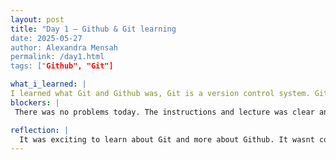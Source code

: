 ```yaml
---
layout: post
title: "Day 1 – Github & Git learning
date: 2025-05-27
author: Alexandra Mensah
permalink: /day1.html
tags: ["Github", "Git"]

what_i_learned: |
I learned what Git and Github was, Git is a version control system. Github is a web-based platform primarily used for code hosting and version control. 
blockers: |
 There was no problems today. The instructions and lecture was clear and concise.

reflection: |
  It was exciting to learn about Git and more about Github. It wasnt complicated at all.
---
```


